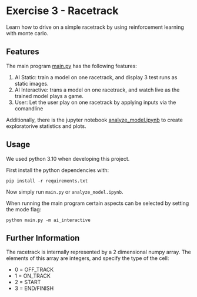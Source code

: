 # Exercise 3 - Racetrack

Learn how to drive on a simple racetrack by using reinforcement learning with monte carlo.

## Features

The main program [main.py](main.py) has the following features:

1) AI Static: train a model on one racetrack, and display 3 test runs as static images.
2) AI Interactive: trans a model on one racetrack, and watch live as the trained model plays a game.
3) User: Let the user play on one racetrack by applying inputs via the comandline

Additionally, there is the jupyter notebook [analyze_model.ipynb](analyze_model.ipynb) to create exploratorive statistics and plots.

## Usage

We used python 3.10 when developing this project.

First install the python dependencies with:

```console
pip install -r requirements.txt
```

Now simply run `main.py` or `analyze_model.ipynb`.

When running the main program certain aspects can be selected by setting the mode flag:

```console
python main.py -m ai_interactive
```

## Further Information

The racetrack is internally represented by a 2 dimensional numpy array. 
The elements of this array are integers, and specify the type of the cell:
- 0 = OFF_TRACK
- 1 = ON_TRACK
- 2 = START
- 3 = END/FINISH
